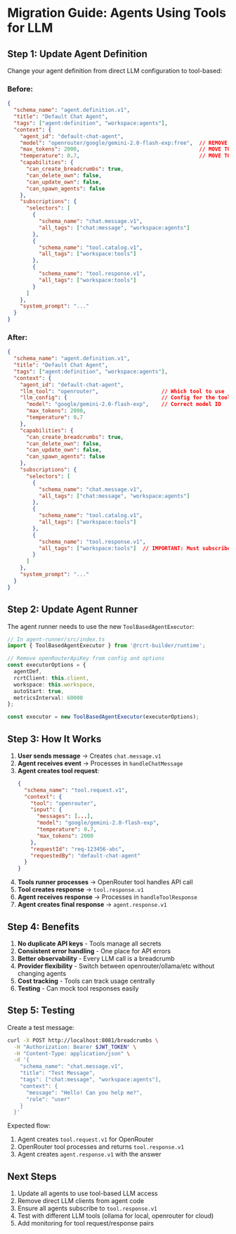 # Migration Guide: Agents Using Tools for LLM

## Step 1: Update Agent Definition

Change your agent definition from direct LLM configuration to tool-based:

### Before:
```json
{
  "schema_name": "agent.definition.v1",
  "title": "Default Chat Agent",
  "tags": ["agent:definition", "workspace:agents"],
  "context": {
    "agent_id": "default-chat-agent",
    "model": "openrouter/google/gemini-2.0-flash-exp:free",  // REMOVE THIS
    "max_tokens": 2000,                                      // MOVE TO llm_config
    "temperature": 0.7,                                      // MOVE TO llm_config
    "capabilities": {
      "can_create_breadcrumbs": true,
      "can_delete_own": false,
      "can_update_own": false,
      "can_spawn_agents": false
    },
    "subscriptions": {
      "selectors": [
        {
          "schema_name": "chat.message.v1",
          "all_tags": ["chat:message", "workspace:agents"]
        },
        {
          "schema_name": "tool.catalog.v1",
          "all_tags": ["workspace:tools"]
        },
        {
          "schema_name": "tool.response.v1",
          "all_tags": ["workspace:tools"]
        }
      ]
    },
    "system_prompt": "..."
  }
}
```

### After:
```json
{
  "schema_name": "agent.definition.v1",
  "title": "Default Chat Agent",
  "tags": ["agent:definition", "workspace:agents"],
  "context": {
    "agent_id": "default-chat-agent",
    "llm_tool": "openrouter",                    // Which tool to use
    "llm_config": {                              // Config for the tool
      "model": "google/gemini-2.0-flash-exp",    // Correct model ID
      "max_tokens": 2000,
      "temperature": 0.7
    },
    "capabilities": {
      "can_create_breadcrumbs": true,
      "can_delete_own": false,
      "can_update_own": false,
      "can_spawn_agents": false
    },
    "subscriptions": {
      "selectors": [
        {
          "schema_name": "chat.message.v1",
          "all_tags": ["chat:message", "workspace:agents"]
        },
        {
          "schema_name": "tool.catalog.v1",
          "all_tags": ["workspace:tools"]
        },
        {
          "schema_name": "tool.response.v1",
          "all_tags": ["workspace:tools"]  // IMPORTANT: Must subscribe to tool responses
        }
      ]
    },
    "system_prompt": "..."
  }
}
```

## Step 2: Update Agent Runner

The agent runner needs to use the new `ToolBasedAgentExecutor`:

```typescript
// In agent-runner/src/index.ts
import { ToolBasedAgentExecutor } from '@rcrt-builder/runtime';

// Remove openRouterApiKey from config and options
const executorOptions = {
  agentDef,
  rcrtClient: this.client,
  workspace: this.workspace,
  autoStart: true,
  metricsInterval: 60000
};

const executor = new ToolBasedAgentExecutor(executorOptions);
```

## Step 3: How It Works

1. **User sends message** → Creates `chat.message.v1`
2. **Agent receives event** → Processes in `handleChatMessage`
3. **Agent creates tool request**:
   ```json
   {
     "schema_name": "tool.request.v1",
     "context": {
       "tool": "openrouter",
       "input": {
         "messages": [...],
         "model": "google/gemini-2.0-flash-exp",
         "temperature": 0.7,
         "max_tokens": 2000
       },
       "requestId": "req-123456-abc",
       "requestedBy": "default-chat-agent"
     }
   }
   ```
4. **Tools runner processes** → OpenRouter tool handles API call
5. **Tool creates response** → `tool.response.v1`
6. **Agent receives response** → Processes in `handleToolResponse`
7. **Agent creates final response** → `agent.response.v1`

## Step 4: Benefits

1. **No duplicate API keys** - Tools manage all secrets
2. **Consistent error handling** - One place for API errors
3. **Better observability** - Every LLM call is a breadcrumb
4. **Provider flexibility** - Switch between openrouter/ollama/etc without changing agents
5. **Cost tracking** - Tools can track usage centrally
6. **Testing** - Can mock tool responses easily

## Step 5: Testing

Create a test message:
```bash
curl -X POST http://localhost:8081/breadcrumbs \
  -H "Authorization: Bearer $JWT_TOKEN" \
  -H "Content-Type: application/json" \
  -d '{
    "schema_name": "chat.message.v1",
    "title": "Test Message",
    "tags": ["chat:message", "workspace:agents"],
    "context": {
      "message": "Hello! Can you help me?",
      "role": "user"
    }
  }'
```

Expected flow:
1. Agent creates `tool.request.v1` for OpenRouter
2. OpenRouter tool processes and returns `tool.response.v1`
3. Agent creates `agent.response.v1` with the answer

## Next Steps

1. Update all agents to use tool-based LLM access
2. Remove direct LLM clients from agent code
3. Ensure all agents subscribe to `tool.response.v1`
4. Test with different LLM tools (ollama for local, openrouter for cloud)
5. Add monitoring for tool request/response pairs
